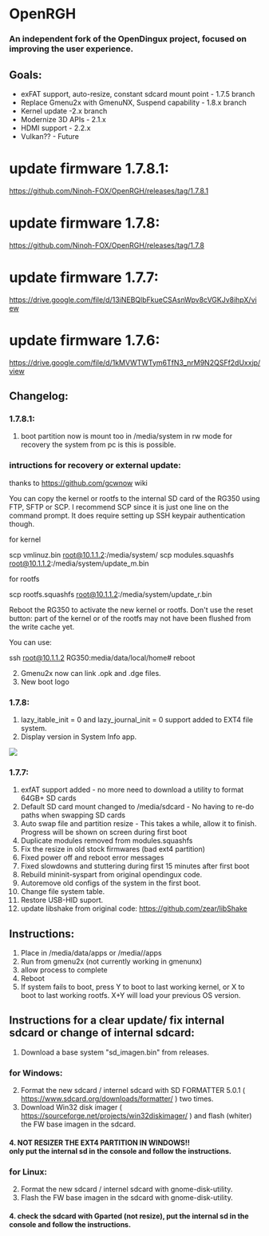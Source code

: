 # OpenRGH<br>
### An independent fork of the OpenDingux project, focused on improving the user experience. 

## Goals:
* exFAT support, auto-resize, constant sdcard mount point - 1.7.5 branch
* Replace Gmenu2x with GmenuNX, Suspend capability - 1.8.x branch
* Kernel update -2.x branch
* Modernize 3D APIs - 2.1.x
* HDMI support - 2.2.x
* Vulkan?? - Future

# update firmware 1.7.8.1: <br>
https://github.com/Ninoh-FOX/OpenRGH/releases/tag/1.7.8.1

# update firmware 1.7.8: <br>
https://github.com/Ninoh-FOX/OpenRGH/releases/tag/1.7.8

# update firmware 1.7.7: <br>
https://drive.google.com/file/d/13iNEBQlbFkueCSAsnWpv8cVGKJv8ihpX/view

# update firmware 1.7.6: <br>
https://drive.google.com/file/d/1kMVWTWTym6TfN3_nrM9N2QSFf2dUxxjp/view

## Changelog:<br>

### 1.7.8.1:<br>
1. boot partition now is mount too in /media/system in rw mode for recovery the system from pc is this is possible.
### intructions for recovery or external update:<br>

thanks to https://github.com/gcwnow wiki

You can copy the kernel or rootfs to the internal SD card of the RG350 using FTP, SFTP or SCP. I recommend SCP since it is just one line on the command prompt. It does require setting up SSH keypair authentication though.

for kernel

scp vmlinuz.bin root@10.1.1.2:/media/system/
scp modules.squashfs root@10.1.1.2:/media/system/update_m.bin

for rootfs

scp rootfs.squashfs root@10.1.1.2:/media/system/update_r.bin

Reboot the RG350 to activate the new kernel or rootfs. Don't use the reset button: part of the kernel or of the rootfs may not have been flushed from the write cache yet.

You can use:

ssh root@10.1.1.2
RG350:media/data/local/home# reboot

2. Gmenu2x now can link .opk and .dge files.
3. New boot logo

### 1.7.8:<br>
1. lazy_itable_init = 0 and lazy_journal_init = 0 support added to EXT4 file system.
2. Display version in System Info app.

![](https://fotos.subefotos.com/d74d4f1ba67f0d5f556aa7a43e7c7c84o.jpg)

### 1.7.7:<br>
1. exfAT support added - no more need to download a utility to format 64GB+ SD cards
2. Default SD card mount changed to /media/sdcard - No having to re-do paths when swapping SD cards
3. Auto swap file and partition resize - This takes a while, allow it to finish.  Progress will be shown on screen during first boot
4. Duplicate modules removed from modules.squashfs 
5. Fix the resize in old stock firmwares (bad ext4 partition)
6. Fixed power off and reboot error messages
7. Fixed slowdowns and stuttering during first 15 minutes after first boot
8. Rebuild mininit-syspart from original opendingux code.
9. Autoremove old configs of the system in the first boot.
10. Change file system table.
11. Restore USB-HID suport.
12. update libshake from original code: https://github.com/zear/libShake

## Instructions:<br>
1. Place in /media/data/apps or /media/<your SD card>/apps
2. Run from gmenu2x (not currently working in gmenunx)
3. allow process to complete
4. Reboot
5. If system fails to boot, press Y to boot to last working kernel, or X to boot to last working rootfs. X+Y will load your previous OS version.
  
## Instructions for a clear update/ fix internal sdcard or change of internal sdcard:<br>
1. Download a base system "sd_imagen.bin" from releases.

### for Windows:<br>
2. Format the new sdcard / internel sdcard with SD FORMATTER 5.0.1 ( https://www.sdcard.org/downloads/formatter/ ) two times.
3. Download Win32 disk imager ( https://sourceforge.net/projects/win32diskimager/ ) and flash (whiter) the FW base imagen in the sdcard.
#### 4. NOT RESIZER THE EXT4 PARTITION IN WINDOWS!!<br> only put the internal sd in the console and follow the instructions.

### for Linux:<br>
2. Format the new sdcard / internel sdcard with gnome-disk-utility.
3. Flash the FW base imagen in the sdcard with gnome-disk-utility.
#### 4. check the sdcard with Gparted (not resize), put the internal sd in the console and follow the instructions.
